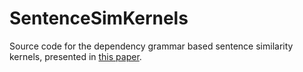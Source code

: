 # SentenceSimKernels

Source code for the dependency grammar based sentence similarity kernels, presented in [this paper](https://aclanthology.org/L16-1452/).
